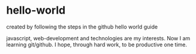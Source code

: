 # hello-world
created by following the steps in the github hello world guide


javascript, web-development and technologies are my interests.
Now I am learning git/github.
I hope, through hard work, to be productive one time.
